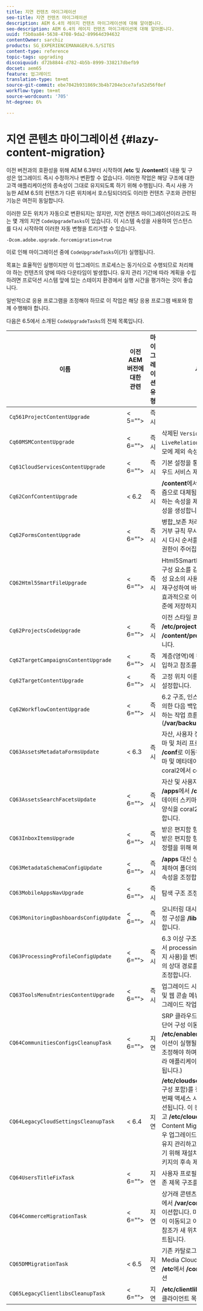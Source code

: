 ```yaml
---
title: 지연 컨텐츠 마이그레이션
seo-title: 지연 컨텐츠 마이그레이션
description: AEM 6.4의 레이지 컨텐츠 마이그레이션에 대해 알아봅니다.
seo-description: AEM 6.4의 레이지 컨텐츠 마이그레이션에 대해 알아봅니다.
uuid: f5b0aa84-5638-4708-9da2-89964d394632
contentOwner: sarchiz
products: SG_EXPERIENCEMANAGER/6.5/SITES
content-type: reference
topic-tags: upgrading
discoiquuid: d72b8844-d782-4b5b-8999-338217dbefb9
docset: aem65
feature: 업그레이드
translation-type: tm+mt
source-git-commit: ebe7042b931869c3b4b7204e3ce7afa52d56f0ef
workflow-type: tm+mt
source-wordcount: '705'
ht-degree: 6%

---
```



# 지연 콘텐츠 마이그레이션 {#lazy-content-migration}

이전 버전과의 호환성을 위해 AEM 6.3부터 시작하여 **/etc** 및 **/content**&#x200B;의 내용 및 구성은 업그레이드 즉시 수정하거나 변환할 수 없습니다. 이러한 작업은 해당 구조에 대한 고객 애플리케이션의 종속성이 그대로 유지되도록 하기 위해 수행됩니다. 즉시 사용 가능한 AEM 6.5의 컨텐츠가 다른 위치에서 호스팅되더라도 이러한 컨텐츠 구조와 관련된 기능은 여전히 동일합니다.

이러한 모든 위치가 자동으로 변환되지는 않지만, 지연 컨텐츠 마이그레이션이라고도 하는 몇 개의 지연 `CodeUpgradeTasks`이 있습니다. 이 시스템 속성을 사용하여 인스턴스를 다시 시작하여 이러한 자동 변형을 트리거할 수 있습니다.

```shell
-Dcom.adobe.upgrade.forcemigration=true
```

이로 인해 마이그레이션 중에 `CodeUpgradeTasks`이(가) 실행됩니다.

목표는 효율적인 실행이지만 이 업그레이드 프로세스는 동기식으로 수행되므로 처리해야 하는 컨텐츠의 양에 따라 다운타임이 발생합니다. 유지 관리 기간에 따라 계획을 수립하려면 프로덕션 시스템 앞에 있는 스테이지 환경에서 실행 시간을 평가하는 것이 좋습니다.

일반적으로 응용 프로그램을 조정해야 하므로 이 작업은 해당 응용 프로그램 배포와 함께 수행해야 합니다.

다음은 6.5에서 소개된 `CodeUpgradeTasks`의 전체 목록입니다.

| **이름** | **이전** **AEM 버전에 대한 관련** | **마이그레이션** **유형** | **세부 사항** |
|---|---|---|---|
| `Cq561ProjectContentUpgrade` | &lt; 5=&quot;&quot;> | 즉시 |  |
| `Cq60MSMContentUpgrade` | &lt; 6=&quot;&quot;> | 즉시 | 삭제된 `VersionStorage`의 모든 `LiveRelationShips`을 감지하고 부모에 제외 속성을 추가합니다. |
| `Cq61CloudServicesContentUpgrade` | &lt; 6=&quot;&quot;> | 즉시 | 기본 설정을 통해 보안을 위한 클라우드 서비스 재구성 |
| `Cq62ConfContentUpgrade` | &lt; 6.2 | 즉시 | **/content**&#x200B;에서 **/conf**(OSGi 메커니즘으로 대체됨)로의 연결을 기반으로 하는 속성을 제거하고 해당 OSGi 구성을 생성합니다. |
| `Cq62FormsContentUpgrade` | &lt; 6=&quot;&quot;> | 즉시 | 병합_보존 처리를 통해 기본적으로 거부 규칙 무시 때문에 업그레이드 시 다시 순서를 변경할 필요가 있는 권한이 주어집니다. |
| `CQ62Html5SmartFileUpgrade` | &lt; 6=&quot;&quot;> | 즉시 | Html5SmartFile 위젯을 사용하여 구성 요소를 감지하고 컨텐츠에서 구성 요소의 사용을 검색하고 지속성을 재구성하여 바이너리를 수준 아래로 효과적으로 이동시키고 구성 요소 수준에 저장하지 않습니다. |
| `Cq62ProjectsCodeUpgrade` | &lt; 6=&quot;&quot;> | 즉시 | 이전 스타일 프로젝트를 **/etc/projects**&#x200B;에서 **/content/projects**(으)로 이동합니다. |
| `Cq62TargetCampaignsContentUpgrade` | &lt; 6=&quot;&quot;> | 즉시 | 계층(영역)에 컨테이너 레이어를 도입하고 참조를 조정합니다. |
| `Cq62TargetContentUpgrade` | &lt; 6=&quot;&quot;> | 즉시 | 고정 위치 이름을 대상 구성 요소로 설정합니다. |
| `Cq62WorkflowContentUpgrade` | &lt; 6=&quot;&quot;> | 즉시 | 6.2 구조, 인스턴스, 알림을 미리 정의한 다음 백업 위치에서 다시 병합하는 작업 흐름 모델의 복잡한 변형(**/var/backup**) |
| `CQ63AssetsMetadataFormsUpdate` | &lt; 6.3 | 즉시 | 자산, 사용자 정의 메타데이터 스키마 및 처리 프로필을 **/apps**&#x200B;에서 **/conf**&#x200B;로 이동하고 메타데이터 스키마 및 메타데이터 프로필 양식을 coral2에서 coral3로 변환합니다. |
| `CQ63AssetsSearchFacetsUpdate` | &lt; 6=&quot;&quot;> | 즉시 | 자산 및 사용자 정의 검색 패싯을 **/apps**&#x200B;에서 **/conf**&#x200B;로 이동하고 메타데이터 스키마 및 메타데이터 프로필 양식을 coral2에서 coral3로 변환합니다. |
| `CQ63InboxItemsUpgrade` | &lt; 6=&quot;&quot;> | 즉시 | 받은 편지함 항목을 정렬하기 위한 받은 편지함 항목 업데이트(효율적인 정렬을 위해 메타데이터 조정) |
| `CQ63MetadataSchemaConfigUpdate` | &lt; 6=&quot;&quot;> | 즉시 | **/apps** 대신 상대 경로를 **/conf**&#x200B;로 대체하여 폴더의 metadataSchema 속성을 조정합니다. |
| `CQ63MobileAppsNavUpgrade` | &lt; 6=&quot;&quot;> | 즉시 | 탐색 구조 조정 |
| `CQ63MonitoringDashboardsConfigUpdate` | &lt; 6=&quot;&quot;> | 즉시 | 모니터링 대시보드에 대한 사용자 지정 구성을 **/libs** 및 **/apps**&#x200B;에서 이동합니다. |
| `CQ63ProcessingProfileConfigUpdate` | &lt; 6=&quot;&quot;> | 즉시 | 6.3 이상 구조와 일치하도록 자산에서 processingProfile 속성(6.1까지 사용)을 변환합니다. 또한 프로필의 상대 경로를 **/apps** 대신 **/conf**&#x200B;로 조정합니다. |
| `CQ63ToolsMenuEntriesContentUpgrade` | &lt; 6=&quot;&quot;> | 즉시 | 업그레이드 시 오래된 CRXDE Lite 및 웹 콘솔 메뉴 항목을 제거하는 업그레이드 작업 |
| `CQ64CommunitiesConfigsCleanupTask` | &lt; 6=&quot;&quot;> | 지연 | SRP 클라우드 구성, 커뮤니티 감시 단어 구성 이동, **/etc/social** 및 **/etc/enablement**(지연 마이그레이션이 실행될 때 참조 및 데이터를 조정해야 하며 더 이상 이 구조에 따라 애플리케이션 부분이 달라서는 안 됩니다.) |
| `CQ64LegacyCloudSettingsCleanupTask` | &lt; 6.4 | 지연 | **/etc/cloudsettings**(ContextHub 구성 포함)를 정리합니다. 구성은 첫 번째 액세스 시 자동으로 마이그레이션됩니다. 이 컨텐츠를 업그레이드하고 **/etc/cloudsettings**&#x200B;의 lazy Content Migration을 시작하는 경우 업그레이드 전에 패키지를 통해 유지 관리하고 암시적 변형을 수행하기 위해 재설치해야 하며 완료 후 패키지의 후속 제거가 완료됩니다. |
| `CQ64UsersTitleFixTask` | &lt; 6=&quot;&quot;> | 지연 | 사용자 프로필 노드에서 제목으로 기존 제목 구조를 조정합니다. |
| `CQ64CommerceMigrationTask` | &lt; 6=&quot;&quot;> | 지연 | 상거래 콘텐츠를 **/etc/commerce**&#x200B;에서 **/var/commerce**&#x200B;로 마이그레이션합니다. 마이그레이션 중에 내용이 이동되고 이동된 콘텐츠에 대한 참조가 새 위치를 반영하도록 업데이트됩니다. |
| `CQ65DMMigrationTask` | &lt; 6.5 | 지연 | 기존 카탈로그 설정 및 Dynamic Media Cloud Services 설정을 **/etc**&#x200B;에서 **/conf**(으)로 마이그레이션 |
| `CQ65LegacyClientlibsCleanupTask` | &lt; 6=&quot;&quot;> | 지연 | **/etc/clientlibs** 아래에 있는 기존 클라이언트 목록 정리 |
